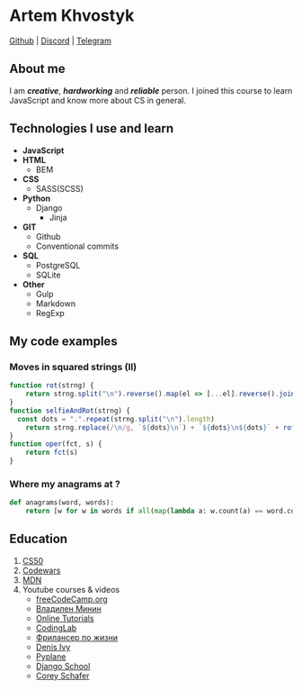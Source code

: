# Artem Khvostyk

[Github][gh] | [Discord][ds] | [Telegram][tg]

## About me

I am **_creative_**, **_hardworking_** and **_reliable_** person. I joined this course to learn JavaScript and know more about CS in general.

## Technologies I use and learn

- **JavaScript**
- **HTML**
  - BEM
- **CSS**
  - SASS(SCSS)
- **Python**
  - Django
    - Jinja
- **GIT**
  - Github
  - Conventional commits
- **SQL**
  - PostgreSQL
  - SQLite
- **Other**
  - Gulp
  - Markdown
  - RegExp

## My code examples

### Moves in squared strings (II)

```JavaScript
function rot(strng) {
    return strng.split("\n").reverse().map(el => [...el].reverse().join("")).join("\n")
}
function selfieAndRot(strng) {
  const dots = ".".repeat(strng.split("\n").length)
    return strng.replace(/\n/g, `${dots}\n`) + `${dots}\n${dots}` + rot(strng) .replace(/\n/g, `\n${dots}`)
}
function oper(fct, s) {
    return fct(s)
}
```

### Where my anagrams at ?

```python
def anagrams(word, words):
    return [w for w in words if all(map(lambda a: w.count(a) == word.count(a), set(word)|set(w)))]
```

## Education

1. [CS50][cs50]
2. [Codewars][cw]
3. [MDN][mdn]
4. Youtube courses & videos
   - [freeCodeCamp.org][yt-1]
   - [Владилен Минин][yt-2]
   - [Online Tutorials][yt-3]
   - [CodingLab][yt-4]
   - [Фрилансер по жизни][yt-5]
   - [Denis Ivy][yt-6]
   - [Pyplane][yt-7]
   - [Django School][yt-8]
   - [Corey Schafer][yt-9]

<!-- Social links -->

[gh]: https://github.com/KUSTIKs "KUSTIKs"
[ds]: https://discord.com/users/522730231543627796 "ArtemK"
[tg]: https://t.me/Artem_Kustikovich "@Artem_Kustikovich"

<!-- Other links -->

[cs50]: https://cs50.harvard.edu/ "CS50"
[cw ]: https://www.codewars.com/ "Codewars"
[mdn ]: https://developer.mozilla.org/ "MDN"

<!-- Youtube links -->

[yt-1]: https://www.youtube.com/channel/UC8butISFwT-Wl7EV0hUK0BQ
[yt-2]: https://www.youtube.com/channel/UCg8ss4xW9jASrqWGP30jXiw
[yt-3]: https://www.youtube.com/channel/UCbwXnUipZsLfUckBPsC7Jog
[yt-4]: https://www.youtube.com/channel/UCBlr2jG1onljL-gUy9bbhJw
[yt-5]: https://www.youtube.com/channel/UCedskVwIKiZJsO8XdJdLKnA
[yt-6]: https://www.youtube.com/channel/UCTZRcDjjkVajGL6wd76UnGg
[yt-7]: https://www.youtube.com/channel/UCQtHyVB4O4Nwy1ff5qQnyRw
[yt-8]: https://www.youtube.com/channel/UC_hPYclmFCIENpMUHpPY8FQ
[yt-9]: https://www.youtube.com/user/schafer5
